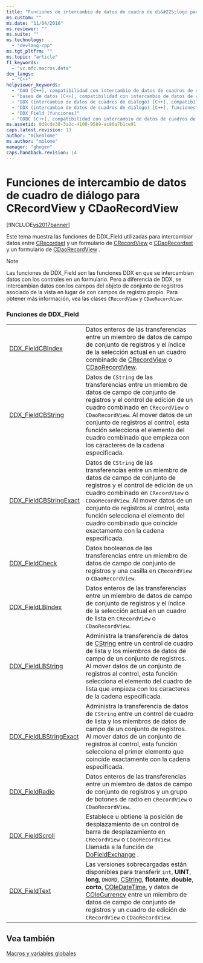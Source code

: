 ```yaml
---
title: "Funciones de intercambio de datos de cuadro de di&#225;logo para CRecordView y CDaoRecordView | Microsoft Docs"
ms.custom: ""
ms.date: "11/04/2016"
ms.reviewer: ""
ms.suite: ""
ms.technology: 
  - "devlang-cpp"
ms.tgt_pltfrm: ""
ms.topic: "article"
f1_keywords: 
  - "vc.mfc.macros.data"
dev_langs: 
  - "C++"
helpviewer_keywords: 
  - "DAO [C++], compatibilidad con intercambio de datos de cuadros de diálogo (DDX)"
  - "bases de datos [C++], compatibilidad con intercambio de datos de cuadros de diálogo (DDX)"
  - "DDX (intercambio de datos de cuadros de diálogo) [C++], compatibilidad con bases de datos"
  - "DDX (intercambio de datos de cuadros de diálogo) [C++], funciones"
  - "DDX_Field (funciones)"
  - "ODBC [C++], compatibilidad con intercambio de datos de cuadros de diálogo (DDX)"
ms.assetid: 0d8cde38-3a2c-4100-9589-ac80a7b1ce91
caps.latest.revision: 13
author: "mikeblome"
ms.author: "mblome"
manager: "ghogen"
caps.handback.revision: 14
---
```

# Funciones de intercambio de datos de cuadro de di&#225;logo para CRecordView y CDaoRecordView
[!INCLUDE[vs2017banner](../../assembler/inline/includes/vs2017banner.md)]

Este tema muestra las funciones de DDX\_Field utilizadas para intercambiar datos entre [CRecordset](../../mfc/reference/crecordset-class.md) y un formulario de [CRecordView](../../mfc/reference/crecordview-class.md) o [CDaoRecordset](../../mfc/reference/cdaorecordset-class.md) y un formulario de [CDaoRecordView](../../mfc/reference/cdaorecordview-class.md) .  
  
> [!NOTE]
>  Las funciones de DDX\_Field son las funciones DDX en que se intercambian datos con los controles en un formulario.  Pero a diferencia de DDX, se intercambian datos con los campos del objeto de conjunto de registros asociado de la vista en lugar de con campos de registro propio.  Para obtener más información, vea las clases `CRecordView` y `CDaoRecordView`.  
  
### Funciones de DDX\_Field  
  
|||  
|-|-|  
|[DDX\_FieldCBIndex](../Topic/DDX_FieldCBIndex.md)|Datos enteros de las transferencias entre un miembro de datos de campo de conjunto de registros y el índice de la selección actual en un cuadro combinado de [CRecordView](../../mfc/reference/crecordview-class.md) o [CDaoRecordView](../../mfc/reference/cdaorecordview-class.md).|  
|[DDX\_FieldCBString](../Topic/DDX_FieldCBString.md)|Datos de `CString` de las transferencias entre un miembro de datos de campo de conjunto de registros y el control de edición de un cuadro combinado en `CRecordView` o `CDaoRecordView`.  Al mover datos de un conjunto de registros al control, esta función selecciona el elemento del cuadro combinado que empieza con los caracteres de la cadena especificada.|  
|[DDX\_FieldCBStringExact](../Topic/DDX_FieldCBStringExact.md)|Datos de `CString` de las transferencias entre un miembro de datos de campo de conjunto de registros y el control de edición de un cuadro combinado en `CRecordView` o `CDaoRecordView`.  Al mover datos de un conjunto de registros al control, esta función selecciona el elemento del cuadro combinado que coincide exactamente con la cadena especificada.|  
|[DDX\_FieldCheck](../Topic/DDX_FieldCheck.md)|Datos booleanos de las transferencias entre un miembro de datos de campo de conjunto de registros y una casilla en `CRecordView` o `CDaoRecordView`.|  
|[DDX\_FieldLBIndex](../Topic/DDX_FieldLBIndex.md)|Datos enteros de las transferencias entre un miembro de datos de campo de conjunto de registros y el índice de la selección actual en un cuadro de lista en `CRecordView` o `CDaoRecordView`.|  
|[DDX\_FieldLBString](../Topic/DDX_FieldLBString.md)|Administra la transferencia de datos de [CString](../../atl-mfc-shared/reference/cstringt-class.md) entre un control de cuadro de lista y los miembros de datos de campo de un conjunto de registros.  Al mover datos de un conjunto de registros al control, esta función selecciona el elemento del cuadro de lista que empieza con los caracteres de la cadena especificada.|  
|[DDX\_FieldLBStringExact](../Topic/DDX_FieldLBStringExact.md)|Administra la transferencia de datos de `CString` entre un control de cuadro de lista y los miembros de datos de campo de un conjunto de registros.  Al mover datos de un conjunto de registros al control, esta función selecciona el primer elemento que coincide exactamente con la cadena especificada.|  
|[DDX\_FieldRadio](../Topic/DDX_FieldRadio.md)|Datos enteros de las transferencias entre un miembro de datos de campo de conjunto de registros y un grupo de botones de radio en `CRecordView` o `CDaoRecordView`.|  
|[DDX\_FieldScroll](../Topic/DDX_FieldScroll.md)|Establece u obtiene la posición de desplazamiento de un control de barra de desplazamiento en `CRecordView` o `CDaoRecordView`.  Llamada a la función de [DoFieldExchange](../Topic/CDaoRecordset::DoFieldExchange.md) .|  
|[DDX\_FieldText](../Topic/DDX_FieldText.md)|Las versiones sobrecargadas están disponibles para transferir `int`, **UINT**, **long**, `DWORD`, [CString](../../atl-mfc-shared/reference/cstringt-class.md), **flotante**, **double**, **corto**, [COleDateTime](../../atl-mfc-shared/reference/coledatetime-class.md), y datos de [COleCurrency](../../mfc/reference/colecurrency-class.md) entre un miembro de datos de campo de conjunto de registros y un cuadro de edición de `CRecordView` o `CDaoRecordView`.|  
  
## Vea también  
 [Macros y variables globales](../../mfc/reference/mfc-macros-and-globals.md)